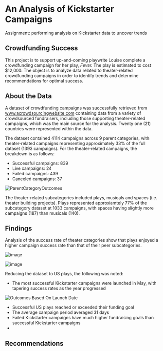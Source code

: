 # An Analysis of Kickstarter Campaigns
Assignment: performing analysis on Kickstarter data to uncover trends

## Crowdfunding Success
This project is to support up-and-coming playwrite Louise complete a crowdfunding campaign for her play, *Fever.* The play is estimated to cost $12,000. The object is to analyze data related to theater-related crowdfunding campaigns in order to identify trends and determine recommendations for optimal success.

## About the Data
A dataset of crowdfunding campaigns was successfully retrieved from www.acrowdsourcingwebsite.com containing data from a variety of crowdsourced fundraisers, including those supporting theater-related campaigns, which was the main source for the analysis. Twenty one (21) countries were represented within the data.

The dataset contained 4114 campaigns across 9 parent categories, with theater-related campaigns representing approximately 33% of the full dataset (1393 campaigns). For the theater-related campaigns, the breakdown is as follows:

 - Successful campaigns: 839
 - Live campaigns: 24
 - Failed campaigns: 439
 - Canceled campaigns: 37

 ![ParentCategoryOutcomes](https://user-images.githubusercontent.com/87709841/134750851-0a703e22-b5bc-4633-a85c-1a99d650a3d5.png)

The theater-related subcategories included plays, musicals and spaces (i.e. theater building projects). Plays represented approxiamtely 77% of the subcategory dataset at 1033 campaigns, with spaces having slightly more campaigns (187) than musicals (140).

## Findings
Analysis of the success rate of theater categories show that plays enjoyed a higher campaign success rate than that of their peer subcategories. 


![image](https://user-images.githubusercontent.com/87709841/134752134-f3a8193c-5685-4f54-b3c8-5543848261be.png)


![image](https://user-images.githubusercontent.com/87709841/134751852-a05c6b58-8cda-442c-bf64-52a275270953.png)

Reducing the dataset to US plays, the following was noted:

 - The most successful Kickstarter campaigns were launched in May, with tapering success rates as the year progressed

![Outcomes Based On Launch Date](https://user-images.githubusercontent.com/87709841/134752884-8d02357b-2c92-4b63-9680-710ebd50a415.png)



 - Successful US plays reached or exceeded their funding goal
 - The average campaign period averaged 31 days
 - Failed Kickstarter campaigns have much higher fundraising goals than successful Kickstarter campaigns
 - 



















## Recommendations
